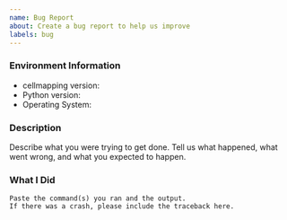 ```yaml
---
name: Bug Report
about: Create a bug report to help us improve
labels: bug
---
```


<!-- Please search existing issues to avoid creating duplicates. -->

### Environment Information

-   cellmapping version:
-   Python version:
-   Operating System:

### Description

Describe what you were trying to get done.
Tell us what happened, what went wrong, and what you expected to happen.

### What I Did

```
Paste the command(s) you ran and the output.
If there was a crash, please include the traceback here.
```
